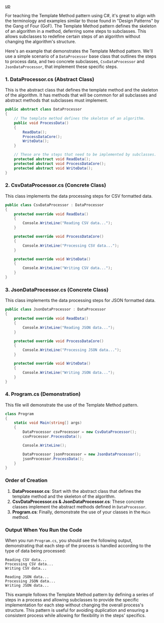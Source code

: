 [up](./README.md)

For teaching the Template Method pattern using C#, it's great to align with the terminology and examples similar to those found in "Design Patterns" by the Gang of Four (GoF). The Template Method pattern defines the skeleton of an algorithm in a method, deferring some steps to subclasses. This allows subclasses to redefine certain steps of an algorithm without changing the algorithm's structure.

Here's an example that demonstrates the Template Method pattern. We'll use a simple scenario of a `DataProcessor` base class that outlines the steps to process data, and two concrete subclasses, `CsvDataProcessor` and `JsonDataProcessor`, that implement these specific steps.

### 1. DataProcessor.cs (Abstract Class)

This is the abstract class that defines the template method and the skeleton of the algorithm. It has methods that will be common for all subclasses and abstract methods that subclasses must implement.

```csharp
public abstract class DataProcessor
{
    // The template method defines the skeleton of an algorithm.
    public void ProcessData()
    {
        ReadData();
        ProcessDataCore();
        WriteData();
    }

    // These are the steps that need to be implemented by subclasses.
    protected abstract void ReadData();
    protected abstract void ProcessDataCore();
    protected abstract void WriteData();
}
```

### 2. CsvDataProcessor.cs (Concrete Class)

This class implements the data processing steps for CSV formatted data.

```csharp
public class CsvDataProcessor : DataProcessor
{
    protected override void ReadData()
    {
        Console.WriteLine("Reading CSV data...");
    }

    protected override void ProcessDataCore()
    {
        Console.WriteLine("Processing CSV data...");
    }

    protected override void WriteData()
    {
        Console.WriteLine("Writing CSV data...");
    }
}
```

### 3. JsonDataProcessor.cs (Concrete Class)

This class implements the data processing steps for JSON formatted data.

```csharp
public class JsonDataProcessor : DataProcessor
{
    protected override void ReadData()
    {
        Console.WriteLine("Reading JSON data...");
    }

    protected override void ProcessDataCore()
    {
        Console.WriteLine("Processing JSON data...");
    }

    protected override void WriteData()
    {
        Console.WriteLine("Writing JSON data...");
    }
}
```

### 4. Program.cs (Demonstration)

This file will demonstrate the use of the Template Method pattern.

```csharp
class Program
{
    static void Main(string[] args)
    {
        DataProcessor csvProcessor = new CsvDataProcessor();
        csvProcessor.ProcessData();

        Console.WriteLine();

        DataProcessor jsonProcessor = new JsonDataProcessor();
        jsonProcessor.ProcessData();
    }
}
```

### Order of Creation

1. **DataProcessor.cs**: Start with the abstract class that defines the template method and the skeleton of the algorithm.
2. **CsvDataProcessor.cs & JsonDataProcessor.cs**: These concrete classes implement the abstract methods defined in `DataProcessor`.
3. **Program.cs**: Finally, demonstrate the use of your classes in the `Main` method.

### Output When You Run the Code

When you run `Program.cs`, you should see the following output, demonstrating that each step of the process is handled according to the type of data being processed:

```
Reading CSV data...
Processing CSV data...
Writing CSV data...

Reading JSON data...
Processing JSON data...
Writing JSON data...
```

This example follows the Template Method pattern by defining a series of steps in a process and allowing subclasses to provide the specific implementation for each step without changing the overall process's structure. This pattern is useful for avoiding duplication and ensuring a consistent process while allowing for flexibility in the steps' specifics.
